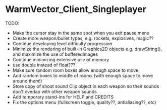 # WarmVector_Client_Singleplayer

TODO:
- Make the cursor stay in the same spot when you exit pause menu
- Create more weapon/bullet types, e.g. rockets, explosives, magic??
- Continue developing level difficulty progression
- Minimize the rendering of built-in Graphics2D objects e.g. drawString(), and maximize the use of bufferedImages
- Continue minimizing extensive use of memory
- use double instead of float???
- Make sure random room boxes allow enough space to move
- Add random boxes to middle of rooms (with enough space to move around them!)
- Store copy of shoot sound Clip object in each weapon so their sounds don't overlap with other weapon sounds
- Add temporary stand-ins for HELP and CREDITS
- Fix the options menu (fullscreen toggle, quality??, antialiasing??, etc)